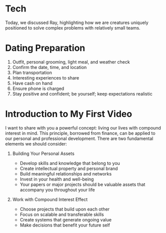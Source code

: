 # Tech
Today, we discussed Ray, highlighting how we are creatures uniquely positioned to solve complex problems with relatively small teams.

# Dating Preparation
1. Outfit, personal grooming, light meal, and weather check
2. Confirm the date, time, and location
3. Plan transportation
4. Interesting experiences to share
5. Have cash on hand
6. Ensure phone is charged
7. Stay positive and confident; be yourself; keep expectations realistic

# Introduction to My First Video
I want to share with you a powerful concept: living our lives with compound interest in mind. This principle, borrowed from finance, can be applied to our personal and professional development. There are two fundamental elements we should consider:

1. Building Your Personal Assets
   - Develop skills and knowledge that belong to you
   - Create intellectual property and personal brand
   - Build meaningful relationships and networks
   - Invest in your health and well-being
   - Your papers or major projects should be valuable assets that accompany you throughout your life

2. Work with Compound Interest Effect
   - Choose projects that build upon each other
   - Focus on scalable and transferable skills
   - Create systems that generate ongoing value
   - Make decisions that benefit your future self